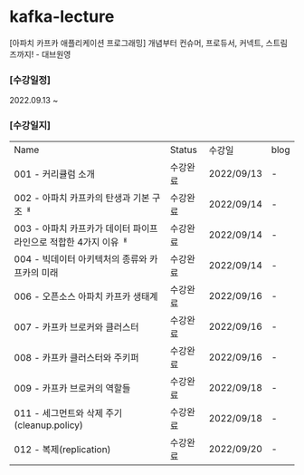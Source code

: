 # kafka-lecture
[아파치 카프카 애플리케이션 프로그래밍] 개념부터 컨슈머, 프로듀서, 커넥트, 스트림즈까지! - 대브원영

### [수강일정]
2022.09.13 ~
   
### [수강일지]
| | | | |
|-|-|-|-|
|Name|Status|수강일|blog|
|001 - 커리큘럼 소개|수강완료|2022/09/13|-|
|002 - 아파치 카프카의 탄생과 기본 구조ᅢ|수강완료|2022/09/14|-|
|003 - 아파치 카프카가 데이터 파이프라인으로 적합한 4가지 이유ᅢ|수강완료|2022/09/14|-|
|004 - 빅데이터 아키텍처의 종류와 카프카의 미래|수강완료|2022/09/14|-|
|006 - 오픈소스 아파치 카프카 생태계|수강완료|2022/09/16|-|
|007 - 카프카 브로커와 클러스터|수강완료|2022/09/16|-|
|008 - 카프카 클러스터와 주키퍼|수강완료|2022/09/16|-|
|009 - 카프카 브로커의 역할들|수강완료|2022/09/18|-|
|011 - 세그먼트와 삭제 주기(cleanup.policy)|수강완료|2022/09/18|-|
|012 - 복제(replication)|수강완료|2022/09/20|-|

